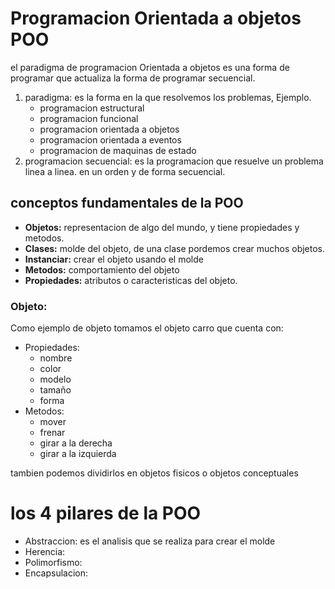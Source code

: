# Programacion Orientada a objetos POO
el paradigma de programacion Orientada a objetos es una forma de programar que actualiza la forma de programar secuencial. 

1. paradigma: es la forma en la que resolvemos los problemas, Ejemplo.
    + programacion estructural
    + programacion funcional
    + programacion orientada a objetos
    + programacion orientada a eventos
    + programacion de maquinas de estado
2. programacion secuencial: es la programacion que resuelve un problema linea a linea. en un orden y de forma secuencial.

## conceptos fundamentales de la POO


+ **Objetos:** representacion de algo del mundo, y tiene propiedades y metodos.
+ **Clases:** molde del objeto, de una clase pordemos crear muchos objetos.
+ **Instanciar:** crear el objeto usando el molde
+ **Metodos:** comportamiento del objeto
+ **Propiedades:** atributos o caracteristicas del objeto.

### Objeto:

Como ejemplo de objeto tomamos el objeto carro que cuenta con:
+ Propiedades:
  + nombre
  + color
  + modelo
  + tamaño
  + forma
+ Metodos:
  + mover
  + frenar
  + girar a la derecha
  + girar a la izquierda

tambien podemos dividirlos en objetos fisicos o objetos conceptuales

# los 4 pilares de la POO

+ Abstraccion: es el analisis que se realiza para crear el molde
+ Herencia:
+ Polimorfismo:
+ Encapsulacion:

